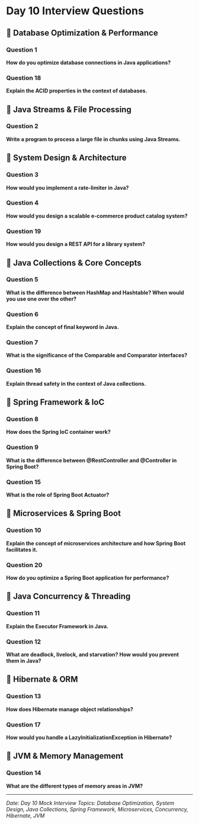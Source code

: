 # Day 10 Interview Questions

## 🔹 Database Optimization & Performance

### Question 1

**How do you optimize database connections in Java applications?**

### Question 18

**Explain the ACID properties in the context of databases.**

## 🔹 Java Streams & File Processing

### Question 2

**Write a program to process a large file in chunks using Java Streams.**

## 🔹 System Design & Architecture

### Question 3

**How would you implement a rate-limiter in Java?**

### Question 4

**How would you design a scalable e-commerce product catalog system?**

### Question 19

**How would you design a REST API for a library system?**

## 🔹 Java Collections & Core Concepts

### Question 5

**What is the difference between HashMap and Hashtable? When would you use one over the other?**

### Question 6

**Explain the concept of final keyword in Java.**

### Question 7

**What is the significance of the Comparable and Comparator interfaces?**

### Question 16

**Explain thread safety in the context of Java collections.**

## 🔹 Spring Framework & IoC

### Question 8

**How does the Spring IoC container work?**

### Question 9

**What is the difference between @RestController and @Controller in Spring Boot?**

### Question 15

**What is the role of Spring Boot Actuator?**

## 🔹 Microservices & Spring Boot

### Question 10

**Explain the concept of microservices architecture and how Spring Boot facilitates it.**

### Question 20

**How do you optimize a Spring Boot application for performance?**

## 🔹 Java Concurrency & Threading

### Question 11

**Explain the Executor Framework in Java.**

### Question 12

**What are deadlock, livelock, and starvation? How would you prevent them in Java?**

## 🔹 Hibernate & ORM

### Question 13

**How does Hibernate manage object relationships?**

### Question 17

**How would you handle a LazyInitializationException in Hibernate?**

## 🔹 JVM & Memory Management

### Question 14

**What are the different types of memory areas in JVM?**

---

*Date: Day 10 Mock Interview*
*Topics: Database Optimization, System Design, Java Collections, Spring Framework, Microservices, Concurrency, Hibernate, JVM*